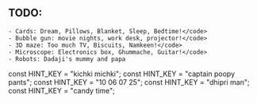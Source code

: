 ## TODO:

    - Cards: Dream, Pillows, Blanket, Sleep, Bedtime!</code>
    - Bubble gun: movie nights, work desk, projector!</code>
    - 3D maze: Too much TV, Biscuits, Namkeen!</code>
    - Microscope: Electronics box, Ghummache, Guitar!</code>
    - Robots: Dadaji's mummy and papa

const HINT_KEY = "kichki michki";
const HINT_KEY = "captain poopy pants";
const HINT_KEY = "10 06 07 25";
const HINT_KEY = "dhipri man";
const HINT_KEY = "candy time";
